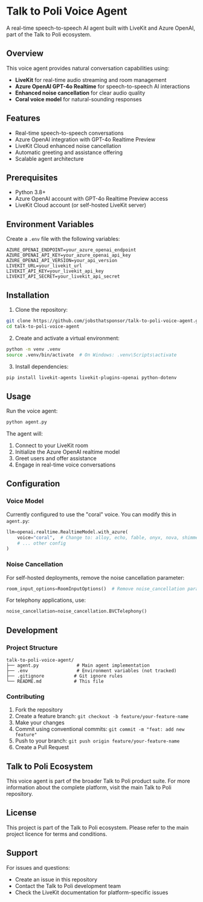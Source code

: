 # Talk to Poli Voice Agent

A real-time speech-to-speech AI agent built with LiveKit and Azure OpenAI, part of the Talk to Poli ecosystem.

## Overview

This voice agent provides natural conversation capabilities using:
- **LiveKit** for real-time audio streaming and room management
- **Azure OpenAI GPT-4o Realtime** for speech-to-speech AI interactions
- **Enhanced noise cancellation** for clear audio quality
- **Coral voice model** for natural-sounding responses

## Features

- Real-time speech-to-speech conversations
- Azure OpenAI integration with GPT-4o Realtime Preview
- LiveKit Cloud enhanced noise cancellation
- Automatic greeting and assistance offering
- Scalable agent architecture

## Prerequisites

- Python 3.8+
- Azure OpenAI account with GPT-4o Realtime Preview access
- LiveKit Cloud account (or self-hosted LiveKit server)

## Environment Variables

Create a `.env` file with the following variables:

```env
AZURE_OPENAI_ENDPOINT=your_azure_openai_endpoint
AZURE_OPENAI_API_KEY=your_azure_openai_api_key
AZURE_OPENAI_API_VERSION=your_api_version
LIVEKIT_URL=your_livekit_url
LIVEKIT_API_KEY=your_livekit_api_key
LIVEKIT_API_SECRET=your_livekit_api_secret
```

## Installation

1. Clone the repository:
```bash
git clone https://github.com/jobsthatsponsor/talk-to-poli-voice-agent.git
cd talk-to-poli-voice-agent
```

2. Create and activate a virtual environment:
```bash
python -m venv .venv
source .venv/bin/activate  # On Windows: .venv\Scripts\activate
```

3. Install dependencies:
```bash
pip install livekit-agents livekit-plugins-openai python-dotenv
```

## Usage

Run the voice agent:

```bash
python agent.py
```

The agent will:
1. Connect to your LiveKit room
2. Initialize the Azure OpenAI realtime model
3. Greet users and offer assistance
4. Engage in real-time voice conversations

## Configuration

### Voice Model
Currently configured to use the "coral" voice. You can modify this in `agent.py`:

```python
llm=openai.realtime.RealtimeModel.with_azure(
    voice="coral",  # Change to: alloy, echo, fable, onyx, nova, shimmer
    # ... other config
)
```

### Noise Cancellation
For self-hosted deployments, remove the noise cancellation parameter:

```python
room_input_options=RoomInputOptions()  # Remove noise_cancellation parameter
```

For telephony applications, use:
```python
noise_cancellation=noise_cancellation.BVCTelephony()
```

## Development

### Project Structure
```
talk-to-poli-voice-agent/
├── agent.py              # Main agent implementation
├── .env                  # Environment variables (not tracked)
├── .gitignore           # Git ignore rules
└── README.md            # This file
```

### Contributing

1. Fork the repository
2. Create a feature branch: `git checkout -b feature/your-feature-name`
3. Make your changes
4. Commit using conventional commits: `git commit -m "feat: add new feature"`
5. Push to your branch: `git push origin feature/your-feature-name`
6. Create a Pull Request

## Talk to Poli Ecosystem

This voice agent is part of the broader Talk to Poli product suite. For more information about the complete platform, visit the main Talk to Poli repository.

## License

This project is part of the Talk to Poli ecosystem. Please refer to the main project licence for terms and conditions.

## Support

For issues and questions:
- Create an issue in this repository
- Contact the Talk to Poli development team
- Check the LiveKit documentation for platform-specific issues